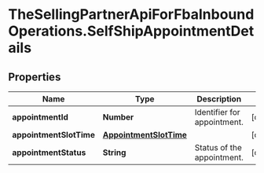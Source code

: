 # TheSellingPartnerApiForFbaInboundOperations.SelfShipAppointmentDetails

## Properties

Name | Type | Description | Notes
------------ | ------------- | ------------- | -------------
**appointmentId** | **Number** | Identifier for appointment. | [optional] 
**appointmentSlotTime** | [**AppointmentSlotTime**](AppointmentSlotTime.md) |  | [optional] 
**appointmentStatus** | **String** | Status of the appointment. | [optional] 


